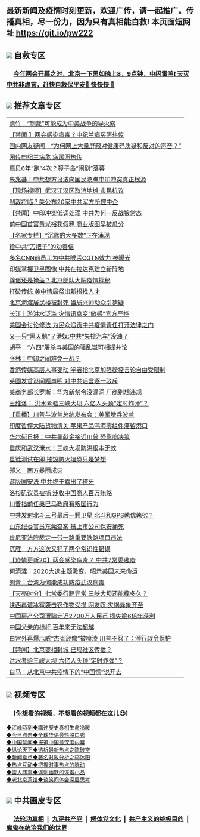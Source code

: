 ## 最新新闻及疫情时刻更新，欢迎广传，请一起推广。传播真相，尽一份力，因为只有真相能自救! 本页面短网址 https://git.io/pw222

## <img src="https://img.icons8.com/cute-clipart/2x/circled-right.png">  自救专区

 ### &nbsp;&nbsp;&nbsp;&nbsp; [今年两会开幕之时，北京一下黑如晚上8，9点钟，电闪雷鸣❗️ 天灭中共非虚言，赶快自救保平安🍎 快快快 📩](https://github.com/pwgy/td/blob/master/README.md)

## <img src="https://img.icons8.com/cute-clipart/2x/circled-right.png"> 推荐文章专区

<Table>
<tr><td colspan="2" align="left"><a href="https://qeb.xfthy.casa/?name=c1189440&key=xcyufvbtjvhwwrpc&from=gy2">清竹：“制裁”可能成为中美战争的导火索</a></td></tr>
<tr><td colspan="2" align="left"><a href="https://qeb.xfthy.casa/?name=c1189485&key=xcyufvbtjvhwwrpc&from=gy2">【禁闻 】两会感染病毒？申纪兰病房照热传</a></td></tr>
<tr><td colspan="2" align="left"><a href="https://qeb.xfthy.casa/?name=c1189457&key=xcyufvbtjvhwwrpc&from=gy2">国内网友疑问：“为何网上大量屏蔽对健康码质疑和反对的声音？”</a></td></tr>
<tr><td colspan="2" align="left"><a href="https://qeb.xfthy.casa/?name=c1189438&key=xcyufvbtjvhwwrpc&from=gy2">网传申纪兰病危 病房照热传</a></td></tr>
<tr><td colspan="2" align="left"><a href="https://qeb.xfthy.casa/?name=c1189439&key=xcyufvbtjvhwwrpc&from=gy2">扇贝6年“跑”4次？獐子岛“闹剧”落幕</a></td></tr>
<tr><td colspan="2" align="left"><a href="https://qeb.xfthy.casa/?name=c1189468&key=xcyufvbtjvhwwrpc&from=gy2">朱兆基：中共想方设法向国民隐瞒中印冲突真正根源</a></td></tr>
<tr><td colspan="2" align="left"><a href="https://qeb.xfthy.casa/?name=c1189464&key=xcyufvbtjvhwwrpc&from=gy2">【现场视频】武汉江汉区取消地摊 市民抗议</a></td></tr>
<tr><td colspan="2" align="left"><a href="https://qeb.xfthy.casa/?name=c1189484&key=xcyufvbtjvhwwrpc&from=gy2">制裁将临？美公布20家中共军方所控中企</a></td></tr>
<tr><td colspan="2" align="left"><a href="https://qeb.xfthy.casa/?name=c1189486&key=xcyufvbtjvhwwrpc&from=gy2">【禁闻】中印冲突低调处理 中共为何一反战狼常态</a></td></tr>
<tr><td colspan="2" align="left"><a href="https://qeb.xfthy.casa/?name=c1189448&key=xcyufvbtjvhwwrpc&from=gy2">前中国首富黄光裕获假释 商业版图早被瓜分</a></td></tr>
<tr><td colspan="2" align="left"><a href="https://qeb.xfthy.casa/?name=c1189479&key=xcyufvbtjvhwwrpc&from=gy2">【名家专栏】“沉默的大多数”正在涌现</a></td></tr>
<tr><td colspan="2" align="left"><a href="https://qeb.xfthy.casa/?name=c1189458&key=xcyufvbtjvhwwrpc&from=gy2">给中共“刀把子”的劝善信</a></td></tr>
<tr><td colspan="2" align="left"><a href="https://qeb.xfthy.casa/?name=c1189456&key=xcyufvbtjvhwwrpc&from=gy2">多名CNN前员工为中共喉舌CGTN效力 被曝光</a></td></tr>
<tr><td colspan="2" align="left"><a href="https://qeb.xfthy.casa/?name=c1189472&key=xcyufvbtjvhwwrpc&from=gy2">印媒掌握卫星图像 中共在拉达克建立新阵地</a></td></tr>
<tr><td colspan="2" align="left"><a href="https://qeb.xfthy.casa/?name=c1189502&key=xcyufvbtjvhwwrpc&from=gy2">辟谣还是掩盖？北京部队大院疫情探秘</a></td></tr>
<tr><td colspan="2" align="left"><a href="https://qeb.xfthy.casa/?name=c1189481&key=xcyufvbtjvhwwrpc&from=gy2">打破传统 美中情局祭出新招找人才</a></td></tr>
<tr><td colspan="2" align="left"><a href="https://qeb.xfthy.casa/?name=c1189478&key=xcyufvbtjvhwwrpc&from=gy2">北京海淀居民楼被封死 当局兴师动众引猜疑</a></td></tr>
<tr><td colspan="2" align="left"><a href="https://qeb.xfthy.casa/?name=c1189480&key=xcyufvbtjvhwwrpc&from=gy2">长江上游洪水泛滥 灾情讯息变“敏感”官方严控</a></td></tr>
<tr><td colspan="2" align="left"><a href="https://qeb.xfthy.casa/?name=c1189507&key=xcyufvbtjvhwwrpc&from=gy2">美国会讨论修法 为民众追责中共疫情责任打开法律之门</a></td></tr>
<tr><td colspan="2" align="left"><a href="https://qeb.xfthy.casa/?name=c1189543&key=xcyufvbtjvhwwrpc&from=gy2">又一只“黑天鹅”？港媒:中共“失控汽车”没油了</a></td></tr>
<tr><td colspan="2" align="left"><a href="https://qeb.xfthy.casa/?name=c1189465&key=xcyufvbtjvhwwrpc&from=gy2">胡平：“六四”屠杀与美国的骚乱岂可相提并论</a></td></tr>
<tr><td colspan="2" align="left"><a href="https://qeb.xfthy.casa/?name=c1189518&key=xcyufvbtjvhwwrpc&from=gy2">张林：中印之间难免一战？</a></td></tr>
<tr><td colspan="2" align="left"><a href="https://qeb.xfthy.casa/?name=c1189503&key=xcyufvbtjvhwwrpc&from=gy2">香港传媒高层人事变动 学者指北京加强操控言论自由受限制</a></td></tr>
<tr><td colspan="2" align="left"><a href="https://qeb.xfthy.casa/?name=c1189453&key=xcyufvbtjvhwwrpc&from=gy2">英国发香港问题声明 对中共谣言逐一驳斥</a></td></tr>
<tr><td colspan="2" align="left"><a href="https://qeb.xfthy.casa/?name=c1189470&key=xcyufvbtjvhwwrpc&from=gy2">美商务部长罗斯：华为新禁令没漏洞 厂商别想违规</a></td></tr>
<tr><td colspan="2" align="left"><a href="https://qeb.xfthy.casa/?name=c1189508&key=xcyufvbtjvhwwrpc&from=gy2">王维洛： 洪水考验三峡大坝 六亿人头顶“定时炸弹”？</a></td></tr>
<tr><td colspan="2" align="left"><a href="https://qeb.xfthy.casa/?name=c1189476&key=xcyufvbtjvhwwrpc&from=gy2">【重播】川普与波兰总统发布会：美军增兵波兰</a></td></tr>
<tr><td colspan="2" align="left"><a href="https://qeb.xfthy.casa/?name=c1189451&key=xcyufvbtjvhwwrpc&from=gy2">印度暂停大陆货物清关 苹果产品鸿海零组件滞留港口</a></td></tr>
<tr><td colspan="2" align="left"><a href="https://qeb.xfthy.casa/?name=c1189449&key=xcyufvbtjvhwwrpc&from=gy2">华尔街日报：中共靠献金接近川普 恐影响决策</a></td></tr>
<tr><td colspan="2" align="left"><a href="https://qeb.xfthy.casa/?name=c1189532&key=xcyufvbtjvhwwrpc&from=gy2">重庆和武汉淹水！三峡大坝防洪根本无效</a></td></tr>
<tr><td colspan="2" align="left"><a href="https://qeb.xfthy.casa/?name=c1189523&key=xcyufvbtjvhwwrpc&from=gy2">星链测试在即 摧毁防火墙恐只是梦想</a></td></tr>
<tr><td colspan="2" align="left"><a href="https://qeb.xfthy.casa/?name=c1189467&key=xcyufvbtjvhwwrpc&from=gy2">郑义：南方暴雨成灾</a></td></tr>
<tr><td colspan="2" align="left"><a href="https://qeb.xfthy.casa/?name=c1189491&key=xcyufvbtjvhwwrpc&from=gy2">港版国安法 中共终于露出了獠牙</a></td></tr>
<tr><td colspan="2" align="left"><a href="https://qeb.xfthy.casa/?name=c1189501&key=xcyufvbtjvhwwrpc&from=gy2">洛杉矶议员被捕 涉收中国商人百万贿赂</a></td></tr>
<tr><td colspan="2" align="left"><a href="https://qeb.xfthy.casa/?name=c1189489&key=xcyufvbtjvhwwrpc&from=gy2">川普指前任奥巴马政府有叛国行为</a></td></tr>
<tr><td colspan="2" align="left"><a href="https://qeb.xfthy.casa/?name=c1189529&key=xcyufvbtjvhwwrpc&from=gy2">中共发射北斗三号最后一颗卫星 北斗和GPS孰优孰劣？</a></td></tr>
<tr><td colspan="2" align="left"><a href="https://qeb.xfthy.casa/?name=c1189516&key=xcyufvbtjvhwwrpc&from=gy2">山东纪委官员东莞查案 被上市公司保安捅死</a></td></tr>
<tr><td colspan="2" align="left"><a href="https://qeb.xfthy.casa/?name=c1189505&key=xcyufvbtjvhwwrpc&from=gy2">肯尼亚法院裁定一带一路重要铁路项目违法</a></td></tr>
<tr><td colspan="2" align="left"><a href="https://qeb.xfthy.casa/?name=c1189573&key=xcyufvbtjvhwwrpc&from=gy2">沉雁：方方这次又犯了两个常识性错误</a></td></tr>
<tr><td colspan="2" align="left"><a href="https://qeb.xfthy.casa/?name=c1188102&key=xcyufvbtjvhwwrpc&from=gy2">【疫情更新20】两会感染病毒？ 中共7常委逃疫</a></td></tr>
<tr><td colspan="2" align="left"><a href="https://qeb.xfthy.casa/?name=c1189544&key=xcyufvbtjvhwwrpc&from=gy2">何清涟：2020大选主题激变，昭示美国未来命运</a></td></tr>
<tr><td colspan="2" align="left"><a href="https://qeb.xfthy.casa/?name=c1189466&key=xcyufvbtjvhwwrpc&from=gy2">刘青：台湾为何能成功防疫武汉病毒</a></td></tr>
<tr><td colspan="2" align="left"><a href="https://qeb.xfthy.casa/?name=c1189548&key=xcyufvbtjvhwwrpc&from=gy2">【天亮时分】七常委行踪异常 三峡大坝还能撑多久？</a></td></tr>
<tr><td colspan="2" align="left"><a href="https://qeb.xfthy.casa/?name=c1189545&key=xcyufvbtjvhwwrpc&from=gy2">陕西再遭冰雹袭击农作物受损 网友叹:灾祸异象齐至</a></td></tr>
<tr><td colspan="2" align="left"><a href="https://qeb.xfthy.casa/?name=c1189446&key=xcyufvbtjvhwwrpc&from=gy2">中国房产公司遭骗走近2700万人民币 损失逾6倍年获利</a></td></tr>
<tr><td colspan="2" align="left"><a href="https://qeb.xfthy.casa/?name=c1189533&key=xcyufvbtjvhwwrpc&from=gy2">中国父亲的标杆 百年来无法超越</a></td></tr>
<tr><td colspan="2" align="left"><a href="https://qeb.xfthy.casa/?name=c1189447&key=xcyufvbtjvhwwrpc&from=gy2">白宫外再爆示威“杰克逊像”被喷漆 川普不忍了：颁行政令保护</a></td></tr>
<tr><td colspan="2" align="left"><a href="https://qeb.xfthy.casa/?name=c1189546&key=xcyufvbtjvhwwrpc&from=gy2">【禁闻】北京变相封城 已现社区传播？</a></td></tr>
<tr><td colspan="2" align="left"><a href="https://qeb.xfthy.casa/?name=c1189541&key=xcyufvbtjvhwwrpc&from=gy2">洪水考验三峡大坝 六亿人头顶“定时炸弹”？</a></td></tr>
<tr><td colspan="2" align="left"><a href="https://qeb.xfthy.casa/?name=c1189459&key=xcyufvbtjvhwwrpc&from=gy2">白马：从北京中共疫情下的“中国慌”说开去</a></td></tr>

</Table>


## <img src="https://img.icons8.com/cute-clipart/2x/circled-right.png"> 视频专区
### &nbsp;&nbsp;&nbsp;&nbsp; [你想看的视频，不想看的视频都在这儿😉] <tr>
   <tr>
   <td colspan="2" align=center> 
<a href="https://kmyaoayewvhx.xhyte.press/oo.aspx?name=c922850&key=wybpblbewupvzpbn&from=gy22&tag=9877">◆江峰時刻◆講述歷史真相生命冷暖</a><br/>
    </td>
  </tr>
   <tr>
   <td colspan="2" align=center> 
<a href="https://kmyaoayewvhx.xhyte.press/oo.aspx?name=c816850&key=wybpblbewupvzpbn&from=gy22&tag=9877">◆今日点击◆全球华语最热脱口秀</a><br/>
    </td>
  </tr>
  <tr>
  <td colspan="2" align=center>
<a href="https://kmyaoayewvhx.xhyte.press/oo.aspx?name=c816860&key=wybpblbewupvzpbn&from=gy22&tag=99733110">◆中国禁闻◆报道中国最深度内幕</a><br/>
   </tr>
  <tr>
     <td colspan="2" align=center>
<a href="https://kmyaoayewvhx.xhyte.press/oo.aspx?name=c816855&key=wybpblbewupvzpbn&from=gy22&tag=997110">◆纵论天下◆透析最新热点之陈破空</a><br/>
   </tr>
   <tr>
      <td colspan="2" align=center>
<a href="https://kmyaoayewv4hx.xhyte.press/oo.aspx?name=c838308&key=wybpblbewupvzpbn&from=gy22&tag=9973110">◆新闻看点◆著名时政分析之李沐阳</a><br/>
   </tr>
   <tr>
     <td colspan="2" align=center>
<a href="https://kmy4aoayewvhx.xhyte.press/oo.aspx?name=c816852&key=wybpblbewupvzpbn&from=gy22&tag=9733110">◆热点互动◆把握时事热点的脉动</a><br/>
   </tr>
   <tr>
      <td colspan="2" align=center>
<a href="https://kmyaoaye4wvhx.xhyte.press/oo.aspx?name=c816694&key=wybpblbewupvzpbn&from=gy22&tag=93310">◆雷人网事◆讽刺幽默的诙谐小品</a><br/>
   </tr>
   <tr>
    <td colspan="2" align=center>
<a href="https://kmyao4ayewvhx.xhyte.press/oo.aspx?name=c816650&key=wybpblbewupvzpbn&from=gy22&tag=9973110">◆老北京茶馆◆谈笑间体会深层思考</a><br/>
   </tr>

## <img src="https://img.icons8.com/cute-clipart/2x/circled-right.png"> 中共画皮专区

 ### &nbsp;&nbsp;&nbsp;&nbsp; [法轮功真相](https://github.com/begood0513/basic/blob/master/README.md) &nbsp;|&nbsp; [九评共产党](https://github.com/begood0513/9ping.md/blob/master/README.md) &nbsp;|&nbsp; [解体党文化](https://github.com/begood0513/jtdwh.md/blob/master/README.md)   &nbsp;|&nbsp; [共产主义的终极目的](https://github.com/begood0513/gczydzjmd.md/blob/master/README.md) &nbsp;|&nbsp; [魔鬼在统治我们的世界](https://github.com/begood0513/gczydzjmd.md/blob/master/README.md) 

